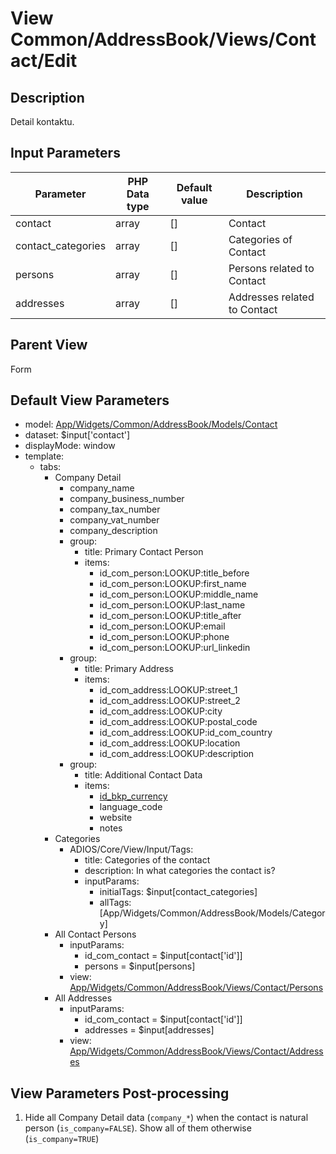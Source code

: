 # View Common/AddressBook/Views/Contact/Edit

## Description

Detail kontaktu.

## Input Parameters

| Parameter          | PHP Data type | Default value | Description                  |
| ------------------ | ------------- | ------------- | ---------------------------- |
| contact            | array         | []            | Contact                      |
| contact_categories | array         | []            | Categories of Contact        |
| persons            | array         | []            | Persons related to Contact   |
| addresses          | array         | []            | Addresses related to Contact |

## Parent View

Form

## Default View Parameters

* model: [App/Widgets/Common/AddressBook/Models/Contact](../../../../Modules/Common/AddressBook/Models/Contact.md)
* dataset: $input['contact']
* displayMode: window
* template:
    * tabs:
      * Company Detail
        * company_name
        * company_business_number
        * company_tax_number
        * company_vat_number
        * company_description
        * group:
          * title: Primary Contact Person
          * items:
            * id_com_person:LOOKUP:title_before
            * id_com_person:LOOKUP:first_name
            * id_com_person:LOOKUP:middle_name
            * id_com_person:LOOKUP:last_name
            * id_com_person:LOOKUP:title_after
            * id_com_person:LOOKUP:email
            * id_com_person:LOOKUP:phone
            * id_com_person:LOOKUP:url_linkedin
        * group:
          * title: Primary Address
          * items:
            * id_com_address:LOOKUP:street_1
            * id_com_address:LOOKUP:street_2
            * id_com_address:LOOKUP:city
            * id_com_address:LOOKUP:postal_code
            * id_com_address:LOOKUP:id_com_country
            * id_com_address:LOOKUP:location
            * id_com_address:LOOKUP:description      
        * group:
          * title: Additional Contact Data
          * items:
            * [id_bkp_currency](../../../../Bookkeeping/ExchangeRate/Models/Currency.md)
            * language_code
            * website
            * notes
      * Categories
        * ADIOS/Core/View/Input/Tags:
          * title: Categories of the contact
          * description: In what categories the contact is?
          * inputParams:
            * initialTags: $input[contact_categories]
            * allTags: [App/Widgets/Common/AddressBook/Models/Category]
      * All Contact Persons
        * inputParams:
          * id_com_contact = $input[contact['id']]
          * persons = $input[persons]          
        * view: [App/Widgets/Common/AddressBook/Views/Contact/Persons](../../Views/Contact/Persons.md)
      * All Addresses
        * inputParams:
          * id_com_contact = $input[contact['id']]
          * addresses = $input[addresses]          
        * view: [App/Widgets/Common/AddressBook/Views/Contact/Addresses](../../Views/Contact/Addresses.md)

## View Parameters Post-processing

  1. Hide all Company Detail data (`company_*`) when the contact is natural person (`is_company=FALSE`). Show all of them otherwise (`is_company=TRUE`)